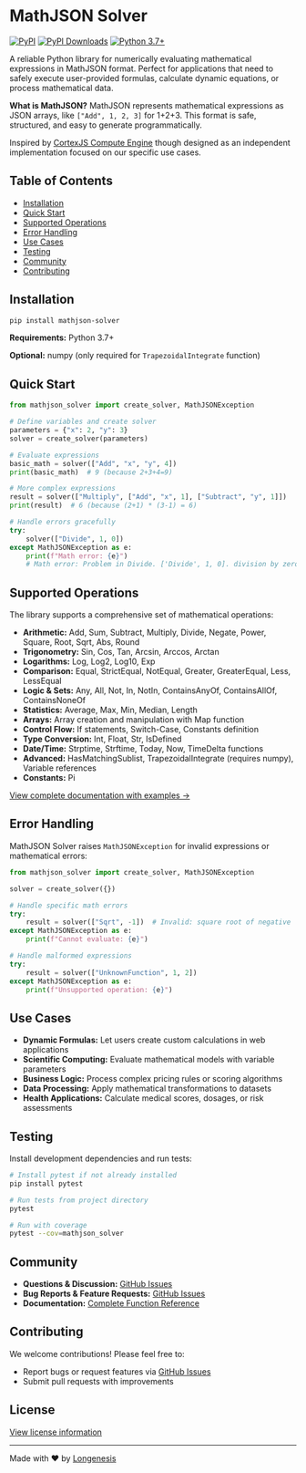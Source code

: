 # MathJSON Solver

[![PyPI](https://img.shields.io/pypi/v/mathjson-solver.svg)](https://pypi.org/project/mathjson-solver/)
[![PyPI Downloads](https://static.pepy.tech/badge/mathjson-solver/month)](https://pepy.tech/projects/mathjson-solver)
[![Python 3.7+](https://img.shields.io/badge/python-3.7+-blue.svg)](https://www.python.org/downloads/)

A reliable Python library for numerically evaluating mathematical expressions in MathJSON format. Perfect for applications that need to safely execute user-provided formulas, calculate dynamic equations, or process mathematical data.

**What is MathJSON?** MathJSON represents mathematical expressions as JSON arrays, like `["Add", 1, 2, 3]` for 1+2+3. This format is safe, structured, and easy to generate programmatically.

Inspired by [CortexJS Compute Engine](https://cortexjs.io/compute-engine/) though designed as an independent implementation focused on our specific use cases.

## Table of Contents
- [Installation](#installation)
- [Quick Start](#quick-start)
- [Supported Operations](#supported-operations)
- [Error Handling](#error-handling)
- [Use Cases](#use-cases)
- [Testing](#testing)
- [Community](#community)
- [Contributing](#contributing)

## Installation

```bash
pip install mathjson-solver
```

**Requirements:** Python 3.7+

**Optional:** numpy (only required for `TrapezoidalIntegrate` function)

## Quick Start

```python
from mathjson_solver import create_solver, MathJSONException

# Define variables and create solver
parameters = {"x": 2, "y": 3}
solver = create_solver(parameters)

# Evaluate expressions
basic_math = solver(["Add", "x", "y", 4])
print(basic_math)  # 9 (because 2+3+4=9)

# More complex expressions
result = solver(["Multiply", ["Add", "x", 1], ["Subtract", "y", 1]])
print(result)  # 6 (because (2+1) * (3-1) = 6)

# Handle errors gracefully
try:
    solver(["Divide", 1, 0])
except MathJSONException as e:
    print(f"Math error: {e}")
    # Math error: Problem in Divide. ['Divide', 1, 0]. division by zero
```

## Supported Operations

The library supports a comprehensive set of mathematical operations:

* **Arithmetic:** Add, Sum, Subtract, Multiply, Divide, Negate, Power, Square, Root, Sqrt, Abs, Round
* **Trigonometry:** Sin, Cos, Tan, Arcsin, Arccos, Arctan
* **Logarithms:** Log, Log2, Log10, Exp
* **Comparison:** Equal, StrictEqual, NotEqual, Greater, GreaterEqual, Less, LessEqual
* **Logic & Sets:** Any, All, Not, In, NotIn, ContainsAnyOf, ContainsAllOf, ContainsNoneOf
* **Statistics:** Average, Max, Min, Median, Length
* **Arrays:** Array creation and manipulation with Map function
* **Control Flow:** If statements, Switch-Case, Constants definition
* **Type Conversion:** Int, Float, Str, IsDefined
* **Date/Time:** Strptime, Strftime, Today, Now, TimeDelta functions
* **Advanced:** HasMatchingSublist, TrapezoidalIntegrate (requires numpy), Variable references
* **Constants:** Pi

[View complete documentation with examples →](https://github.com/LongenesisLtd/mathjson-solver/blob/main/docs/README.md)

## Error Handling

MathJSON Solver raises `MathJSONException` for invalid expressions or mathematical errors:

```python
from mathjson_solver import create_solver, MathJSONException

solver = create_solver({})

# Handle specific math errors
try:
    result = solver(["Sqrt", -1])  # Invalid: square root of negative
except MathJSONException as e:
    print(f"Cannot evaluate: {e}")

# Handle malformed expressions
try:
    result = solver(["UnknownFunction", 1, 2])
except MathJSONException as e:
    print(f"Unsupported operation: {e}")
```

## Use Cases

* **Dynamic Formulas:** Let users create custom calculations in web applications
* **Scientific Computing:** Evaluate mathematical models with variable parameters
* **Business Logic:** Process complex pricing rules or scoring algorithms
* **Data Processing:** Apply mathematical transformations to datasets
* **Health Applications:** Calculate medical scores, dosages, or risk assessments

## Testing

Install development dependencies and run tests:

```bash
# Install pytest if not already installed
pip install pytest

# Run tests from project directory
pytest

# Run with coverage
pytest --cov=mathjson_solver
```

## Community

- **Questions & Discussion:** [GitHub Issues](https://github.com/LongenesisLtd/mathjson-solver/issues)
- **Bug Reports & Feature Requests:** [GitHub Issues](https://github.com/LongenesisLtd/mathjson-solver/issues)
- **Documentation:** [Complete Function Reference](https://github.com/LongenesisLtd/mathjson-solver/blob/main/docs/README.md)

## Contributing

We welcome contributions! Please feel free to:
- Report bugs or request features via [GitHub Issues](https://github.com/LongenesisLtd/mathjson-solver/issues)
- Submit pull requests with improvements


## License

[View license information](https://github.com/LongenesisLtd/mathjson-solver/blob/main/LICENSE)

---

Made with ❤️ by [Longenesis](https://longenesis.com/team)
